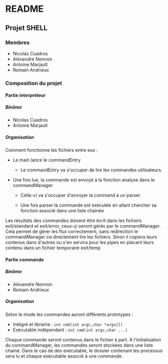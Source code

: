 # README
## Projet SHELL
### Membres
- Nicolas Cuadros
- Alexandre Nonnon
- Antoine Marjault
- Romain Andrieux

### Composition du projet

#### Partie interpréteur

##### Binôme

- Nicolas Cuadros
- Antoine Marjault

##### Organisation
Comment fonctionne les fichiers entre eux :

- Le main lance le commandEntry

    - Le commandEntry va s'occuper de lire les commandes utilisateurs. 

-   Une fois lue, la commande est envoyé à la fonction analyse dans le commandManager

    - Celle-ci va s'occuper d'envoyer la command à un parser

    - Une fois parser la commande est exécutée  en allant chercher sa fonction associé dans une liste chainée

Les résultats des commandes doivent être écrit dans les fichiers exit/standard et exit/error,
ceux-çi seront gérés par le commandManager.
Cela permet de gérer les flux correctement, sans redirection le commandManager ira directement lire les fichiers.
Sinon il copiera leurs contenus dans d'autres ou s'en servira pour les pipes en placant leurs contenu dans un fichier temporaire
exit/temp

#### Partie commande

##### Binôme

- Alexandre Nonnon
- Romain Andrieux

##### Organisation

Selon le mode les commandes auront différents prototypes :

- Intégré et librairie : ```int cmd(int argc,char *argv[]) ```
- Exécutable indépendant : ```int cmd(int argc,char ...) ```

Chaque commande seront contenus dans le fichier à part.
A l'initialisation du commandManager, les commandes seront stockées dans une liste chainé.
Dans le cas de des exécutable, le dossier contenant les processus sera lu et chaque exécutable associé à une commande.
